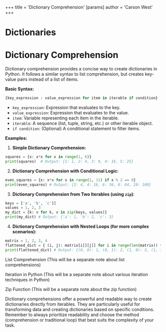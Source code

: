+++
 title = 'Dictionary Comprehension'
[params]
	author = 'Carson West'
+++
# Dictionaries
# Dictionary Comprehension 
Dictionary comprehension provides a concise way to create dictionaries in Python.  It follows a similar syntax to list comprehension, but creates key-value pairs instead of a list of items.

**Basic Syntax:**

```python
{key_expression : value_expression for item in iterable if condition} 
```

* `key_expression`:  Expression that evaluates to the key.
* `value_expression`: Expression that evaluates to the value.
* `item`: Variable representing each item in the iterable.
* `iterable`:  A sequence (list, tuple, string, etc.) or other iterable object.
* `if condition`: (Optional) A conditional statement to filter items.


**Examples:**

1. **Simple Dictionary Comprehension:**

```python
squares = {x: x*x for x in range(1, 6)} 
print(squares)  # Output: {1: 1, 2: 4, 3: 9, 4: 16, 5: 25}
```

2. **Dictionary Comprehension with Conditional Logic:**

```python
even_squares = {x: x*x for x in range(1, 11) if x % 2 == 0}
print(even_squares) # Output: {2: 4, 4: 16, 6: 36, 8: 64, 10: 100}
```

3. **Dictionary Comprehension from Two Iterables (using `zip`)**:

```python
keys = ['a', 'b', 'c']]
values = 1, 2, 3
my_dict = {k: v for k, v in zip(keys, values)}
print(my_dict) # Output: {'a': 1, 'b': 2, 'c': 3}

```

4. **Dictionary Comprehension with Nested Loops (for more complex scenarios):**

```python
matrix = 1, 2, 3, 4
flattened_dict = { (i, j): matrix[i]][j]] for i in range(len(matrix)) for j in range(len(matrix[0]]))}
print(flattened_dict) # Output: {(0, 0): 1, (0, 1): 2, (1, 0): 3, (1, 1): 4}
```

List Comprehension  (This will be a separate note about list comprehensions)

Iteration in Python (This will be a separate note about various iteration techniques in Python)

Zip Function (This will be a separate note about the zip function)

Dictionary comprehensions offer a powerful and readable way to create dictionaries directly from iterables. They are particularly useful for transforming data and creating dictionaries based on specific conditions.  Remember to always prioritize readability and choose the method (comprehension or traditional loop) that best suits the complexity of your task.
